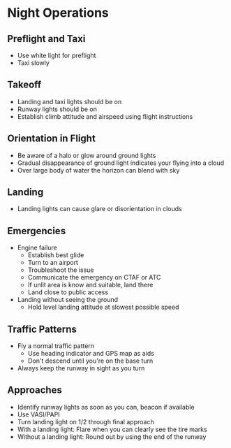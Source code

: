 # Night Operations

## Preflight and Taxi

- Use white light for preflight
- Taxi slowly

## Takeoff

- Landing and taxi lights should be on
- Runway lights should be on
- Establish climb attitude and airspeed using flight instructions

## Orientation in Flight

- Be aware of a halo or glow around ground lights
- Gradual disappearance of ground light indicates your flying into a cloud
- Over large body of water the horizon can blend with sky

## Landing

- Landing lights can cause glare or disorientation in clouds

## Emergencies

- Engine failure
  - Establish best glide
  - Turn to an airport
  - Troubleshoot the issue
  - Communicate the emergency on CTAF or ATC
  - If unlit area is know and suitable, land there
  - Land close to public access
- Landing without seeing the ground
  - Hold level landing attitude at slowest possible speed

## Traffic Patterns

- Fly a normal traffic pattern
  - Use heading indicator and GPS map as aids
  - Don't descend until you're on the base turn
- Always keep the runway in sight as you turn

## Approaches

- Identify runway lights as soon as you can, beacon if available
- Use VASI/PAPI
- Turn landing light on 1/2 through final approach
- With a landing light: Flare when you can clearly see the tire marks
- Without a landing light: Round out by using the end of the runway
